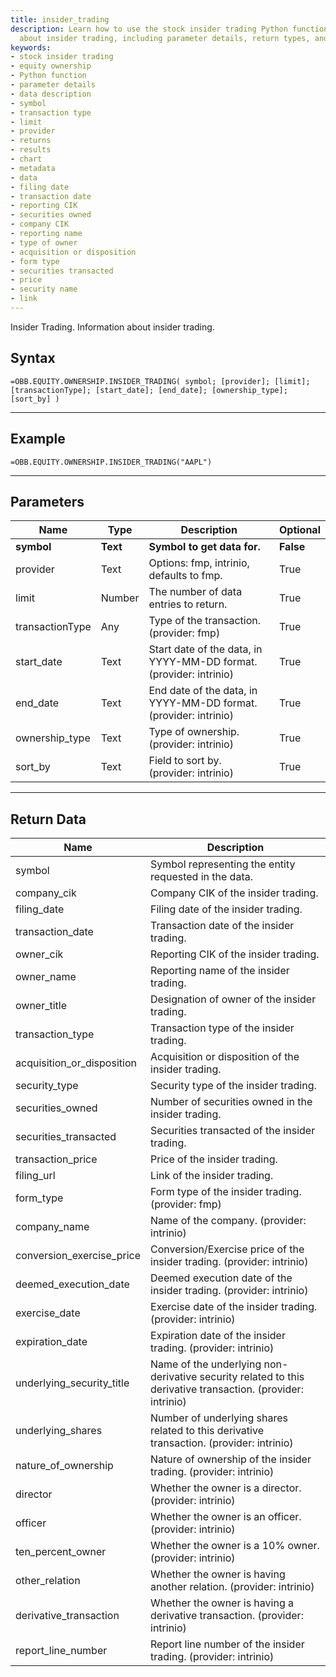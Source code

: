 ```yaml
---
title: insider_trading
description: Learn how to use the stock insider trading Python function to get information
  about insider trading, including parameter details, return types, and data descriptions.
keywords: 
- stock insider trading
- equity ownership
- Python function
- parameter details
- data description
- symbol
- transaction type
- limit
- provider
- returns
- results
- chart
- metadata
- data
- filing date
- transaction date
- reporting CIK
- securities owned
- company CIK
- reporting name
- type of owner
- acquisition or disposition
- form type
- securities transacted
- price
- security name
- link
---
```


<!-- markdownlint-disable MD041 -->

Insider Trading. Information about insider trading.

## Syntax

```excel wordwrap
=OBB.EQUITY.OWNERSHIP.INSIDER_TRADING( symbol; [provider]; [limit]; [transactionType]; [start_date]; [end_date]; [ownership_type]; [sort_by] )
```

---

## Example

```excel wordwrap
=OBB.EQUITY.OWNERSHIP.INSIDER_TRADING("AAPL")
```

---

## Parameters

| Name | Type | Description | Optional |
| ---- | ---- | ----------- | -------- |
| **symbol** | **Text** | **Symbol to get data for.** | **False** |
| provider | Text | Options: fmp, intrinio, defaults to fmp. | True |
| limit | Number | The number of data entries to return. | True |
| transactionType | Any | Type of the transaction. (provider: fmp) | True |
| start_date | Text | Start date of the data, in YYYY-MM-DD format. (provider: intrinio) | True |
| end_date | Text | End date of the data, in YYYY-MM-DD format. (provider: intrinio) | True |
| ownership_type | Text | Type of ownership. (provider: intrinio) | True |
| sort_by | Text | Field to sort by. (provider: intrinio) | True |

---

## Return Data

| Name | Description |
| ---- | ----------- |
| symbol | Symbol representing the entity requested in the data.  |
| company_cik | Company CIK of the insider trading.  |
| filing_date | Filing date of the insider trading.  |
| transaction_date | Transaction date of the insider trading.  |
| owner_cik | Reporting CIK of the insider trading.  |
| owner_name | Reporting name of the insider trading.  |
| owner_title | Designation of owner of the insider trading.  |
| transaction_type | Transaction type of the insider trading.  |
| acquisition_or_disposition | Acquisition or disposition of the insider trading.  |
| security_type | Security type of the insider trading.  |
| securities_owned | Number of securities owned in the insider trading.  |
| securities_transacted | Securities transacted of the insider trading.  |
| transaction_price | Price of the insider trading.  |
| filing_url | Link of the insider trading.  |
| form_type | Form type of the insider trading. (provider: fmp) |
| company_name | Name of the company. (provider: intrinio) |
| conversion_exercise_price | Conversion/Exercise price of the insider trading. (provider: intrinio) |
| deemed_execution_date | Deemed execution date of the insider trading. (provider: intrinio) |
| exercise_date | Exercise date of the insider trading. (provider: intrinio) |
| expiration_date | Expiration date of the insider trading. (provider: intrinio) |
| underlying_security_title | Name of the underlying non-derivative security related to this derivative transaction. (provider: intrinio) |
| underlying_shares | Number of underlying shares related to this derivative transaction. (provider: intrinio) |
| nature_of_ownership | Nature of ownership of the insider trading. (provider: intrinio) |
| director | Whether the owner is a director. (provider: intrinio) |
| officer | Whether the owner is an officer. (provider: intrinio) |
| ten_percent_owner | Whether the owner is a 10% owner. (provider: intrinio) |
| other_relation | Whether the owner is having another relation. (provider: intrinio) |
| derivative_transaction | Whether the owner is having a derivative transaction. (provider: intrinio) |
| report_line_number | Report line number of the insider trading. (provider: intrinio) |
